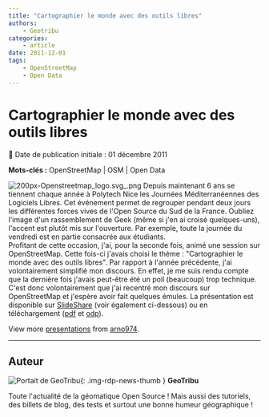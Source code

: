 ```yaml
---
title: "Cartographier le monde avec des outils libres"
authors:
    - Geotribu
categories:
    - article
date: 2011-12-01
tags:
    - OpenStreetMap
    - Open Data
---
```


# Cartographier le monde avec des outils libres

:calendar: Date de publication initiale : 01 décembre 2011

**Mots-clés :** OpenStreetMap | OSM | Open Data

![200px-Openstreetmap_logo.svg_.png](http://geotribu.net/sites/default/files/Tuto/img/Blog/OSM/200px-Openstreetmap_logo.svg_.png) Depuis maintenant 6 ans se tiennent chaque année à Polytech Nice les Journées Méditerranéennes des Logiciels Libres. Cet événement permet de regrouper pendant deux jours les différentes forces vives de l'Open Source du Sud de la France. Oubliez l'image d'un rassemblement de Geek (même si j'en ai croisé quelques-uns), l'accent est plutôt mis sur l'ouverture. Par exemple, toute la journée du vendredi est en partie consacrée aux étudiants.  
Profitant de cette occasion, j'ai, pour la seconde fois, animé une session sur OpenStreetMap. Cette fois-ci j'avais choisi le thème : "Cartographier le monde avec des outils libres". Par rapport à l'année précédente, j'ai volontairement simplifié mon discours. En effet, je me suis rendu compte que la dernière fois j'avais peut-être été un poil (beaucoup) trop technique. C'est donc volontairement que j'ai recentré mon discours sur OpenStreetMap et j'espère avoir fait quelques émules. La présentation est disponible sur [SlideShare](https://www.slideshare.net/arno974/osm-prez-jm2larnaudv) (voir également ci-dessous) ou en téléchargement ([pdf](http://geotribu.net/sites/default/files/osm_prez_jm2l_arnaudV.pdf) et [odp](http://geotribu.net/sites/default/files/osm_prez_jm2l.odp)).

View more [presentations](https://www.slideshare.net/) from [arno974](https://www.slideshare.net/arno974).

----

## Auteur

![Portait de GeoTribu](https://cdn.geotribu.fr/img/internal/charte/geotribu_logo_64x64.png){: .img-rdp-news-thumb }
**GeoTribu**

Toute l'actualité de la géomatique Open Source ! Mais aussi des tutoriels, des billets de blog, des tests et surtout une bonne humeur géographique !

